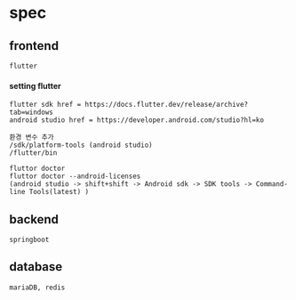 # spec
## frontend
    flutter
#### setting flutter
    flutter sdk href = https://docs.flutter.dev/release/archive?tab=windows
    android studio href = https://developer.android.com/studio?hl=ko
    
    환경 변수 추가
    /sdk/platform-tools (android studio)
    /flutter/bin

    fluttor doctor
    fluttor doctor --android-licenses 
    (android studio -> shift+shift -> Android sdk -> SDK tools -> Command-line Tools(latest) )
## backend
    springboot
## database
    mariaDB, redis